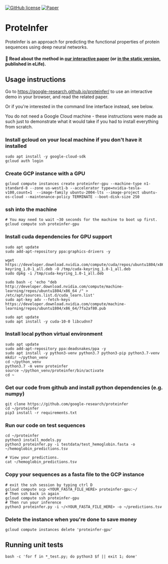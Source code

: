 [![GitHub license](https://img.shields.io/badge/license-Apache2-blue.svg)](https://github.com/google-research/nisaba/blob/main/LICENSE)
[![Paper](https://img.shields.io/badge/paper-eLife-blue.svg)](https://elifesciences.org/articles/80942)
# ProteInfer

ProteInfer is an approach for predicting the functional properties of protein
sequences using deep neural networks.

#### 📝 Read about the method in [our interactive paper](https://google-research.github.io/proteinfer/) (or [in the static version](https://elifesciences.org/articles/80942), published in eLife).

## Usage instructions

Go to https://google-research.github.io/proteinfer/ to use an interactive demo in your
browser, and read the related paper.

Or if you're interested in the command line interface instead, see below.

You do not need a Google Cloud machine - these instructions were made as
such just to demonstrate what it would take if you had to install
everything from scratch.

### Install gcloud on your local machine if you don't have it installed
```
sudo apt install -y google-cloud-sdk
gcloud auth login
```

### Create GCP instance with a GPU
```
gcloud compute instances create proteinfer-gpu --machine-type n1-standard-8 --zone us-west1-b --accelerator type=nvidia-tesla-v100,count=1  --image-family ubuntu-2004-lts --image-project ubuntu-os-cloud --maintenance-policy TERMINATE --boot-disk-size 250
```

### ssh into the machine
```
# You may need to wait ~30 seconds for the machine to boot up first.
gcloud compute ssh proteinfer-gpu
```

### Install cuda dependencies for GPU support
```
sudo apt update
sudo add-apt-repository ppa:graphics-drivers -y

wget https://developer.download.nvidia.com/compute/cuda/repos/ubuntu1804/x86_64/cuda-keyring_1.0-1_all.deb -O /tmp/cuda-keyring_1.0-1_all.deb
sudo dpkg -i /tmp/cuda-keyring_1.0-1_all.deb

sudo bash -c 'echo "deb http://developer.download.nvidia.com/compute/machine-learning/repos/ubuntu1804/x86_64 /" > /etc/apt/sources.list.d/cuda_learn.list'
sudo apt-key adv --fetch-keys https://developer.download.nvidia.com/compute/machine-learning/repos/ubuntu1804/x86_64/7fa2af80.pub

sudo apt update
sudo apt install -y cuda-10-0 libcudnn7
```

### Install local python virtual environment
```
sudo apt update
sudo add-apt-repository ppa:deadsnakes/ppa -y
sudo apt install -y python3-venv python3.7 python3-pip python3.7-venv 
mkdir ~/python_venv
cd ~/python_venv
python3.7 -m venv proteinfer
source ~/python_venv/proteinfer/bin/activate
cd ~
```

### Get our code from github and install python dependencies (e.g. numpy)
```
git clone https://github.com/google-research/proteinfer
cd ~/proteinfer
pip3 install -r requirements.txt
```

### Run our code on test sequences
```
cd ~/proteinfer
python3 install_models.py
python3 proteinfer.py -i testdata/test_hemoglobin.fasta -o ~/hemoglobin_predictions.tsv

# View your predictions.
cat ~/hemoglobin_predictions.tsv
```

### Copy your sequences as a fasta file to the GCP instance
```
# exit the ssh session by typing ctrl D
gcloud compute scp <YOUR_FASTA_FILE_HERE> proteinfer-gpu:~/
# Then ssh back in again
gcloud compute ssh proteinfer-gpu
# Then run your inference
python3 proteinfer.py -i ~/<YOUR_FASTA_FILE_HERE> -o ~/predictions.tsv
```

### Delete the instance when you're done to save money
```
gcloud compute instances delete 'proteinfer-gpu'
```


## Running unit tests
```
bash -c 'for f in *_test.py; do python3 $f || exit 1; done'
```
